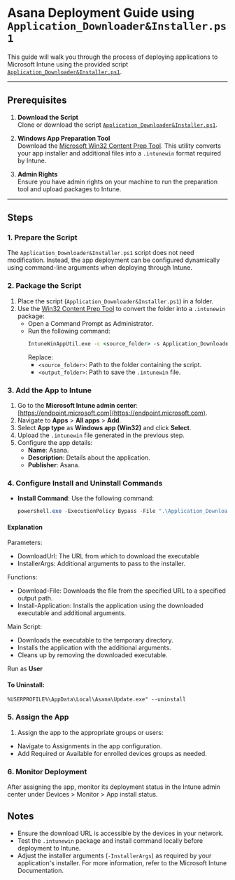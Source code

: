 # Asana Deployment Guide using `Application_Downloader&Installer.ps1`

This guide will walk you through the process of deploying applications to Microsoft Intune using the provided script [`Application_Downloader&Installer.ps1`](https://github.com/bbmumford/Intune-Toolkit/blob/main/Windows/Software%20-%20TEMPLATE/Application_Downloader%26Installer.ps1).

---

## Prerequisites

1. **Download the Script**  
   Clone or download the script [`Application_Downloader&Installer.ps1`](https://github.com/bbmumford/Intune-Toolkit/blob/main/Windows/Software%20-%20TEMPLATE/Application_Downloader%26Installer.ps1).

2. **Windows App Preparation Tool**  
   Download the [Microsoft Win32 Content Prep Tool](https://github.com/microsoft/Microsoft-Win32-Content-Prep-Tool). This utility converts your app installer and additional files into a `.intunewin` format required by Intune.

3. **Admin Rights**  
   Ensure you have admin rights on your machine to run the preparation tool and upload packages to Intune.

---

## Steps

### 1. Prepare the Script
The `Application_Downloader&Installer.ps1` script does not need modification. Instead, the app deployment can be configured dynamically using command-line arguments when deploying through Intune.

### 2. Package the Script
1. Place the script (`Application_Downloader&Installer.ps1`) in a folder.
2. Use the [Win32 Content Prep Tool](https://github.com/microsoft/Microsoft-Win32-Content-Prep-Tool) to convert the folder into a `.intunewin` package:
   - Open a Command Prompt as Administrator.
   - Run the following command:
     ```cmd
     IntuneWinAppUtil.exe -c <source_folder> -s Application_Downloader&Installer.ps1 -o <output_folder>
     ```
     Replace:
     - `<source_folder>`: Path to the folder containing the script.
     - `<output_folder>`: Path to save the `.intunewin` file.

### 3. Add the App to Intune
1. Go to the **Microsoft Intune admin center**: [https://endpoint.microsoft.com](https://endpoint.microsoft.com).
2. Navigate to **Apps** > **All apps** > **Add**.
3. Select **App type** as **Windows app (Win32)** and click **Select**.
4. Upload the `.intunewin` file generated in the previous step.
5. Configure the app details:
   - **Name**: Asana.
   - **Description**: Details about the application.
   - **Publisher**: Asana.

### 4. Configure Install and Uninstall Commands
- **Install Command**: Use the following command:
  ```powershell
  powershell.exe -ExecutionPolicy Bypass -File ".\Application_Downloader&Installer.ps1" -DownloadUrl "https://desktop-downloads.asana.com/win32_x64/prod/latest/AsanaSetup.exe" -InstallerArgs "/s"
  ```

#### Explanation

Parameters:
- DownloadUrl: The URL from which to download the executable
- InstallerArgs: Additional arguments to pass to the installer.


Functions:
- Download-File: Downloads the file from the specified URL to a specified output path.
- Install-Application: Installs the application using the downloaded executable and additional arguments.


Main Script:
- Downloads the executable to the temporary directory.
- Installs the application with the additional arguments.
- Cleans up by removing the downloaded executable.

Run as **User**


#### To Uninstall:
`%USERPROFILE%\AppData\Local\Asana\Update.exe" --uninstall`


### 5. Assign the App
1. Assign the app to the appropriate groups or users:
- Navigate to Assignments in the app configuration.
- Add Required or Available for enrolled devices groups as needed.

### 6. Monitor Deployment
After assigning the app, monitor its deployment status in the Intune admin center under Devices > Monitor > App install status.

## Notes
- Ensure the download URL is accessible by the devices in your network.
- Test the `.intunewin` package and install command locally before deployment to Intune.
- Adjust the installer arguments (`-InstallerArgs`) as required by your application's installer.
For more information, refer to the Microsoft Intune Documentation.